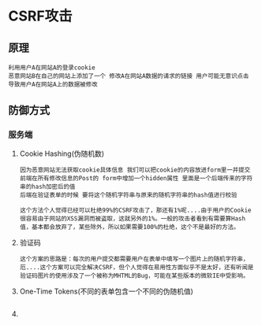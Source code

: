 # CSRF攻击

## 原理

``` 
利用用户A在网站A的登录cookie
恶意网站B在自己的网站上添加了一个 修改A在网站A数据的请求的链接 用户可能无意识点击
导致用户A在网站A上的数据被修改
```

## 防御方式

### 服务端

1. Cookie Hashing(伪随机数)

   ```
   因为恶意网站无法获取cookie具体信息 我们可以把cookie的内容放进form里一并提交
   前端在所有修改信息的Post的 form中增加一个hidden属性 里面是一个后端传来的字符串的hash加密后的值
   后端在验证表单的时候 要将这个随机字符串与原来的随机字符串的hash值进行校验
   
   这个方法个人觉得已经可以杜绝99%的CSRF攻击了，那还有1%呢....由于用户的Cookie很容易由于网站的XSS漏洞而被盗取，这就另外的1%。一般的攻击者看到有需要算Hash值，基本都会放弃了，某些除外，所以如果需要100%的杜绝，这个不是最好的方法。
   ```

2. 验证码

   ```
   这个方案的思路是：每次的用户提交都需要用户在表单中填写一个图片上的随机字符串，厄....这个方案可以完全解决CSRF，但个人觉得在易用性方面似乎不是太好，还有听闻是验证码图片的使用涉及了一个被称为MHTML的Bug，可能在某些版本的微软IE中受影响。
   ```

3. One-Time Tokens(不同的表单包含一个不同的伪随机值)

   ```
   
   ```

   

4. 

